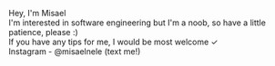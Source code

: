 Hey, I'm Misael <br>
I'm interested in software engineering but I'm a noob, so have a little patience, please :) <br>
If you have any tips for me, I would be most welcome ✓ <br>
Instagram - @misaelnele (text me!) <br>
